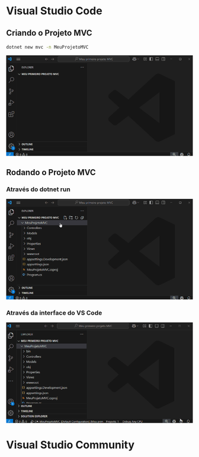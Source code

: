 # Visual Studio Code

## Criando o Projeto MVC
```bash
dotnet new mvc -n MeuProjetoMVC
```
![animacao.gif](/.attachments/animacao-4bba28da-5be8-4ca8-8ff8-d43536d2bdab.gif)

## Rodando o Projeto MVC
### Através do dotnet run
![animacao.gif](/.attachments/animacao-c314e28b-e718-45b9-8d2c-285a57bd4998.gif)

### Através da interface do VS Code
![animacao.gif](/.attachments/animacao-d1ed676c-d9bc-4c69-9c00-79f8a77130d8.gif)


# Visual Studio Community
